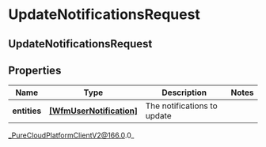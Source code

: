 # UpdateNotificationsRequest

## UpdateNotificationsRequest

## Properties

|Name | Type | Description | Notes|
|------------ | ------------- | ------------- | -------------|
| **entities** | [**[WfmUserNotification]**]([WfmUserNotification]) | The notifications to update | |



_PureCloudPlatformClientV2@166.0.0_
